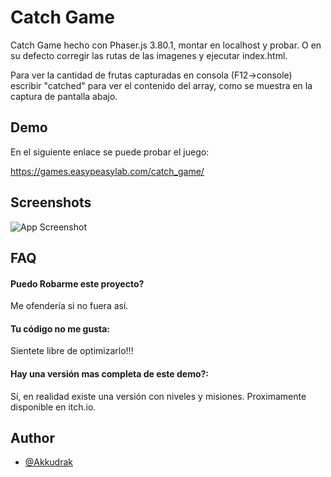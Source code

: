 
# Catch Game

Catch Game hecho con Phaser.js 3.80.1, montar en localhost y probar. O en su defecto corregir las rutas de las imagenes y ejecutar index.html.

Para ver la cantidad de frutas capturadas en consola (F12->console) escribir "catched" para ver el contenido del array, como se muestra en la captura de pantalla abajo.







## Demo

En el siguiente enlace se puede probar el juego:

https://games.easypeasylab.com/catch_game/

## Screenshots

![App Screenshot](https://games.easypeasylab.com/catch_game/catch_demo.png)


## FAQ

#### Puedo Robarme este proyecto?

Me ofendería si no fuera así.

#### Tu código no me gusta:

Sientete libre de optimizarlo!!!

#### Hay una versión mas completa de este demo?:

Sí, en realidad existe una versión con niveles y misiones. Proximamente disponible en itch.io.
## Author

- [@Akkudrak](https://www.github.com/Akkudrak)

